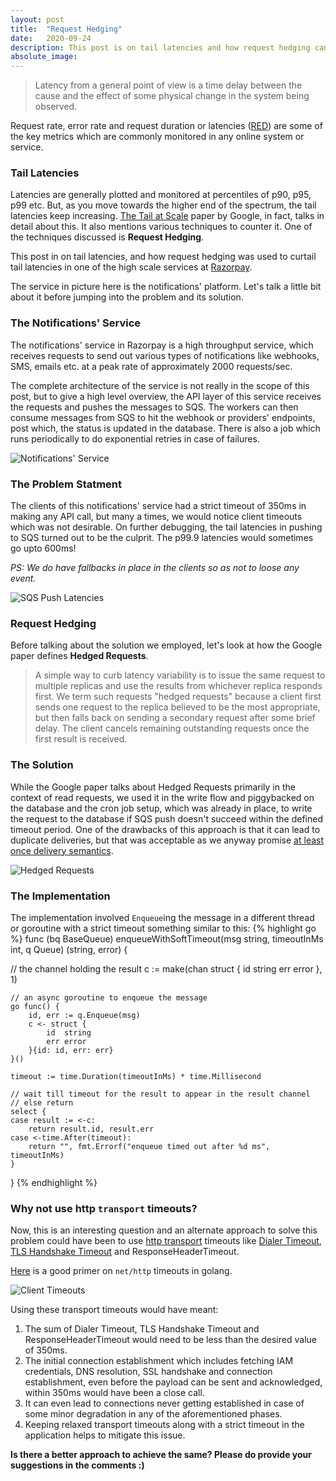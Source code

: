 ```yaml
---
layout: post
title:  "Request Hedging"
date:   2020-09-24
description: This post is on tail latencies and how request hedging can help curtail those. I also present one of my experiences of implementing it to combat the "tail at scale".
absolute_image: 
---
```



> Latency from a general point of view is a time delay between the cause and the effect of some physical change in the system being observed.
> 

Request rate, error rate and request duration or latencies ([RED](https://www.weave.works/blog/the-red-method-key-metrics-for-microservices-architecture/)) are some of the key metrics which are commonly monitored in any online system or service. 

### Tail Latencies
Latencies are generally plotted and monitored at percentiles of p90, p95, p99 etc. But, as you move towards the higher end of the spectrum, the tail latencies keep increasing. [The Tail at Scale](https://cacm.acm.org/magazines/2013/2/160173-the-tail-at-scale/fulltext) paper by Google, in fact, talks in detail about this. It also mentions various techniques to counter it. One of the techniques discussed is **Request Hedging**.

This post in on tail latencies, and how request hedging was used to curtail tail latencies in one of the high scale services at [Razorpay](https://razorpay.com/tech/). 

The service in picture here is the notifications' platform. Let's talk a little bit about it before jumping into the problem and its solution.

### The Notifications' Service
The notifications' service in Razorpay is a high throughput service, which receives requests to send out various types of notifications like webhooks, SMS, emails etc. at a peak rate of approximately 2000 requests/sec.

The complete architecture of the service is not really in the scope of this post, but to give a high level overview, the API layer of this service receives the requests and pushes the messages to SQS. The workers can then consume messages from SQS to hit the webhook or providers' endpoints, post which, the status is updated in the database. There is also a job which runs periodically to do exponential retries in case of failures.

![Notifications' Service](https://user-images.githubusercontent.com/12811812/94187938-51592d80-fec6-11ea-9e42-6cc63b1a81a9.png)

### The Problem Statment
The clients of this notifications' service had a strict timeout of 350ms in making any API call, but many a times, we would notice client timeouts which was not desirable. On further debugging, the tail latencies in pushing to SQS turned out to be the culprit. The p99.9 latencies would sometimes go upto 600ms!

*PS: We do have fallbacks in place in the clients so as not to loose any event.*

![SQS Push Latencies](https://user-images.githubusercontent.com/12811812/94189577-8a929d00-fec8-11ea-82db-267c9a2876c1.png)

### Request Hedging
Before talking about the solution we employed, let's look at how the Google paper defines **Hedged Requests**.

>A simple way to curb latency variability is to issue the same request to multiple replicas and use the results from whichever replica responds first. We term such requests "hedged requests" because a client first sends one request to the replica believed to be the most appropriate, but then falls back on sending a secondary request after some brief delay. The client cancels remaining outstanding requests once the first result is received.
>

### The Solution
While the Google paper talks about Hedged Requests primarily in the context of read requests, we used it in the write flow and piggybacked on the database and the cron job setup, which was already in place, to write the request to the database if SQS push doesn't succeed within the defined timeout period. One of the drawbacks of this approach is that it can lead to duplicate deliveries, but that was acceptable as we anyway promise [at least once delivery semantics](https://razorpay.com/docs/webhooks/#idempotency). 

![Hedged Requests](https://user-images.githubusercontent.com/12811812/94265735-af355600-ff56-11ea-8a58-da44799b3610.png)

### The Implementation
The implementation involved `Enqueue`ing the message in a different thread or goroutine with a strict timeout something similar to this:
{% highlight go %}
func (bq BaseQueue) enqueueWithSoftTimeout(msg string, timeoutInMs int, q Queue) (string, error) {

  // the channel holding the result
	c := make(chan struct {
		id  string
		err error
	}, 1)
	
	// an async goroutine to enqueue the message
	go func() {
		id, err := q.Enqueue(msg)
		c <- struct {
			id  string
			err error
		}{id: id, err: err}
	}()
	
	timeout := time.Duration(timeoutInMs) * time.Millisecond
	
	// wait till timeout for the result to appear in the result channel
	// else return
	select {
	case result := <-c:
		return result.id, result.err
	case <-time.After(timeout):
		return "", fmt.Errorf("enqueue timed out after %d ms", timeoutInMs)
	}
}
{% endhighlight %}

### Why not use http `transport` timeouts?
Now, this is an interesting question and an alternate approach to solve this problem could have been to use [http transport](https://golang.org/pkg/net/http/#Transport) timeouts like [Dialer Timeout](https://golang.org/pkg/net/#Dialer.Timeout), [TLS Handshake Timeout](https://golang.org/pkg/net/http/#Transport.TLSHandshakeTimeout) and ResponseHeaderTimeout. 

[Here](https://blog.cloudflare.com/the-complete-guide-to-golang-net-http-timeouts/) is a good primer on `net/http` timeouts in golang. 

![Client Timeouts](https://blog.cloudflare.com/content/images/2016/06/Timeouts-002.png)

Using these transport timeouts would have meant:
1. The sum of Dialer Timeout, TLS Handshake Timeout and ResponseHeaderTimeout would need to be less than the desired value of 350ms. 
2. The initial connection establishment which includes fetching IAM credentials, DNS resolution, SSL handshake and connection establishment, even before the payload can be sent and acknowledged, within 350ms would have been a close call.
3. It can even lead to connections never getting established in case of some minor degradation in any of the aforementioned phases.
4. Keeping relaxed transport timeouts along with a strict timeout in the application helps to mitigate this issue.

**Is there a better approach to achieve the same? Please do provide your suggestions in the comments :)** 



